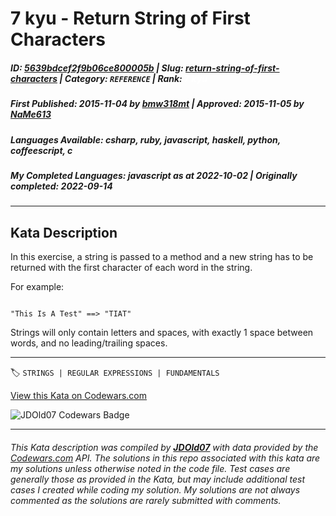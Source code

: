 # 7 kyu - Return String of First Characters

##### **ID**: [5639bdcef2f9b06ce800005b](https://www.codewars.com/kata/5639bdcef2f9b06ce800005b) | **Slug**: [return-string-of-first-characters](https://www.codewars.com/kata/5639bdcef2f9b06ce800005b) | **Category**: `REFERENCE` | **Rank**: <span style="color:white">7 kyu</span>

##### **First Published**: 2015-11-04 ***by*** [bmw318mt](https://www.codewars.com/users/bmw318mt) | **Approved**: 2015-11-05 ***by*** [NaMe613](https://www.codewars.com/users/NaMe613)

##### **Languages Available**: csharp, ruby, javascript, haskell, python, coffeescript, c

##### **My Completed Languages**: javascript ***as at*** 2022-10-02 | **Originally completed**: 2022-09-14

---

## Kata Description


In this exercise, a string is passed to a method and a new string has to be returned with the first character of each word in the string.



For example:



```

"This Is A Test" ==> "TIAT"

```



Strings will only contain letters and spaces, with exactly 1 space between words, and no leading/trailing spaces.

---


🏷 `STRINGS | REGULAR EXPRESSIONS | FUNDAMENTALS`


[View this Kata on Codewars.com](https://www.codewars.com/kata/5639bdcef2f9b06ce800005b)

![](https://www.codewars.com/users/jdold07/badges/large "JDOld07 Codewars Badge")

---

###### *This Kata description was compiled by [**JDOld07**](https://tpstech.dev) with data provided by the [Codewars.com](https://www.codewars.com) API.  The solutions in this repo associated with this kata are my solutions unless otherwise noted in the code file.  Test cases are generally those as provided in the Kata, but may include additional test cases I created while coding my solution.  My solutions are not always commented as the solutions are rarely submitted with comments.*

